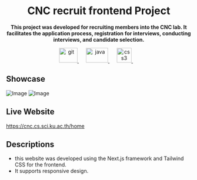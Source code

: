 <h1 align="center">CNC recruit frontend Project</h1>
<p align="center"><b>This project was developed for recruiting members into the CNC lab. It facilitates the application process, registration for interviews, conducting interviews, and candidate selection.</b></p>
<p align="center">
<a href="https://nextjs.org/" target="_blank" rel="noreferrer"> <img src="https://cdn.worldvectorlogo.com/logos/next-js.svg" alt="git" width="50" height="40"/> </a>
&nbsp;&nbsp;&nbsp;&nbsp;
<a href="https://tailwindcss.com/" target="_blank" rel="noreferrer"> <img src="https://upload.wikimedia.org/wikipedia/commons/thumb/d/d5/Tailwind_CSS_Logo.svg/2560px-Tailwind_CSS_Logo.svg.png" alt="java" width="60" height="40"/> </a>
&nbsp;&nbsp;&nbsp;&nbsp;
<a href="https://neovim.io/" target="_blank" rel="noreferrer"> <img src="https://upload.wikimedia.org/wikipedia/commons/3/3a/Neovim-mark.svg" alt="css3" width="40" height="40"/> </a>
&nbsp;&nbsp;&nbsp;&nbsp;
</p>

## Showcase</h1>
![Image](https://github.com/user-attachments/assets/35bc6600-326c-40a9-9675-4d869b61577e)
![Image](https://github.com/user-attachments/assets/5037a635-efbb-4f4e-80fc-da240958d71f)

## Live Website
https://cnc.cs.sci.ku.ac.th/home

## Descriptions
- this website was developed using the Next.js framework and Tailwind CSS for the frontend.
- It supports responsive design.

